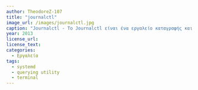 ```yaml
---
author: TheodoreZ-107
title: "journalctl"
image_url: /images/journalctl.jpg
caption: "Journalctl - Το Journalctl είναι ένα εργαλείο καταγραφής και προβολής καταγραφής συμβάντων του συστήματος, που αντικαθιστά το παλιό σύστημα καταγραφής syslog. Το Journalctl καταγράφει τα συμβάντα από τον πυρήνα, το systemd και τις υπόλοιπες εφαρμογές του συστήματος σε ένα δομημένο, ασφαλές και ευανάγνωστο μορφή. Αυτό καθιστά την ανάλυση της καταγραφής συμβάντων πιο εύκολη και βοηθάει στην εντοπισμό προβλημάτων."
year: 2013
license_url: 
license_text: 
categories:
  - Εργαλεία
tags:
  - systemd
  - querying utility
  - terminal
---
```

